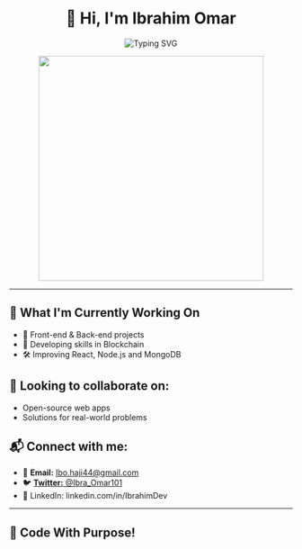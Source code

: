 <h1 align="center">👋 Hi, I'm Ibrahim Omar</h1>

<p align="center">
  <img src="https://readme-typing-svg.herokuapp.com?font=Fira+Code&size=22&pause=1000&color=F7F7F7&center=true&vCenter=true&width=450&lines=Full-Stack+Developer;Code+With+Purpose;Open+Source+Contributor" alt="Typing SVG" />
</p>

<p align="center">
  <img src="https://media.giphy.com/media/USV0ym3bVWQJJmNu3N/giphy.gif" width="400" />
</p>


---

## 🔭 What I'm Currently Working On
- 🌟 Front-end & Back-end projects
- 🚀 Developing skills in Blockchain
- 🛠️ Improving React, Node.js and MongoDB

## 👯 Looking to collaborate on:
- Open-source web apps
- Solutions for real-world problems

## 📬 Connect with me:
- 📧 **Email:** Ibo.haji44@gmail.com  
- 🐦 [**Twitter:** @Ibra_Omar101](https://twitter.com/Ibra_Omar101)
- 🔗 LinkedIn: linkedin.com/in/IbrahimDev

---

## 🚀 Code With Purpose!


